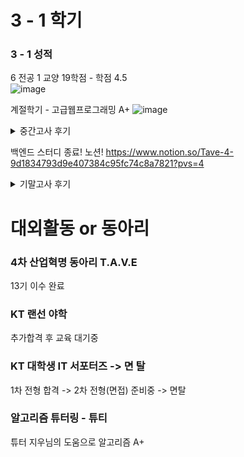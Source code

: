 # 3 - 1 학기
### 3 - 1 성적

6 전공 1 교양 19학점 - 학점 4.5   
![image](https://github.com/koreaioi/3-1-class/assets/147616203/01418894-cb45-40e6-a179-5e5f7f4e45e8)

계절학기 - 고급웹프로그래밍 A+
![image](https://github.com/user-attachments/assets/6de15fce-edd0-4d47-aa56-035e07e541f4)

<details>
   <summary>중간고사 후기</summary>

## 중간고사 후기
내가 생각한 난이도 정반대로 나와서 공부 배분에 실패...
내가 생각한 난이도   
영상처리 > 빅데분 > 모프 > 인공지능개론 > 소웨공 > 알고리즘    
실제 체감 난이도   
인공지능개론 = 알고리즘 > 빅데분 > 영상처리 > 모프 = 소웨공

### 1. 알고리즘
작년처럼 나오지 않음 -> 시간복잡도 증명문제 없었음
시간복잡도 증명에 슈도코드 다 외워서 쉬울거라 생각했다.
하지만 알고리즘 자체를 이해하고 응용하는 문제가 다수 출제.
ex stupid sort, BST 과정, T(i,j,k) = T(i-1,j,k) + T(i,j-1,k) + T(i,j,k-1)....

기말고사는 그리디, 백트래킹, 브랜치바운드 등등 내가 잘 모르는 범위라서 예습을 잘해야함.


### 2. 빅데이터분석개론
시간이 너무 부족했다.   
연습문제 다 외웠는데 1문제 나오고, 나머지 1문제는 책에서 나옴   
기말고사는 분석 레포트 제출 같은데 나도코딩 끝까지 실습 해보는게 좋을거같다.

### 3. 소프트웨어공학
시험 일주일 전에 시험 문제를 다 알려줬는데 허... 괜히 미리 다외웠나...   
그래도 미리 외우는게 시험 기간에 널널하고 좋다.   
기말 때 동아리 프로젝트도 껴있으니까 매주마다 시간 날 때, 외우는게 좋을거 같다.   

### 4. 인공지능개론
알고리즘과 같이 만만하게 봤다가 큰 코 다침
코드를 쓰는 이유 뿐만 아니라 코드가 사용되었을 때 그 흐름도 이해하고 있어야한다.

### 5. 영상처리
생각보다 너무 쉽게나왔다. -> 근데 파이썬 문법을 잘 몰라서 흠...
히스토그램 부분에서 두문제 나왔는데 시험 직전에 외운거 말고 다른 한문제는 못품

막상 연습문제는 태극기 하나...
나머지는 예제에 있던 부분
기말고사는 어떻게 공부해야할런지...   
쉽게 나왔는데 사람들 잘 못풀어서 기말도 쉽게 나올거같다. 개념만 이해해보자

### 6. 모바일프로그래밍
개발 관련이라서 빡세게 준비했는데 손코딩 하나도 없고 거의 객관식 + 주관식
28문제중 7문제는 너무 지엽적이라 실망했다.   
기말고사도 지엽적으로 문법적인 요소를 잘 알아야한다. 
</details>

백엔드 스터디 종료! 노션!
https://www.notion.so/Tave-4-9d1834793d9e407384c95fc74c8a7821?pvs=4

<details>
   <summary>기말고사 후기</summary>

## 기말고사 후기
후반기 프로젝트 ERD 설계, API 명세서 등등 생각할 게 많아서 기말 공부를 많이 못함

그래도 평소에 예습 복습 잘 해둬서, 할만했다.



### 1. 알고리즘
일요일 저녁에 알고리즘 개념은 확실히 잡고 갔음.
개념은 어렵지 않아서 이해하기 쉬웠고 튜터링때 지우님이 시험 포인트 잘 알려줘서 1개 틀렸다.

중간고사 24, 기말고사 28.5 인가해서 총점 92.5점 맞음 무난히 A+ 나올듯

### 2. 빅데이터분석개론
빅데이터분석개론은 프로젝트 대체였다.

은행 서류 합격 스펙 분석프로젝트로 냈고, 진짜 보고서 가독성 좋게하려고 노력했다.
검정이나 분석보다는 데이터 전처리에 비중을 많이 둠 -> 실무에서는 데이터 전처리가 훨 중요하다고 하니까.

결과는 아직 나오지 않음

### 3. 소프트웨어공학
중간고사때는 시험 문제 다 집어줘서 미리 외워놓은게 말짱 도루묵
기말고사때는 시험 안집어줘서 미리 안외워놓은걸 후회함.

과제 위주 + 한두개만 추가로 외워놨는데 추가로 외운거에서 다 나왔다.
운이 좋았다.
쓰긴 다 썼는데 점수는 잘 모르겠다.


### 4. 인공지능개론
6문제? 중에서 약 2문제는 제대로 못적었다.
트랜스포머 구조도 그림 그리는건 진짜 모르겠더라
근데 중간고사 60명 중에서 8등이니까 그래도 평균 이상만 나오면 A는 무난 A+도 가능할 듯!


### 5. 영상처리
연습문제 모든 챕터 다 외웠는데 이론은 제대로 이해하지 못했다.
중간고사가 평균이 낮아서 인지 개념 위주가 많이 나왔다.
알고리즘이랑 시험이 겹쳐서 많이 비중을 두지 못한게 아쉽다...
진짜 너무 아쉽다...

성적 A0여서 혹시 몰라 성적 정정 메일 보냈다.. 알고보니 기말고사 0점으로 잘못 표기되어서 A0였던것!   
다시 점수 산출해서 A+로 반영됐다.


### 6. 모바일프로그래밍
6/19일 기준 아직 공부중이고 내일 시험
중간고사 때 지엽적으로 나왔어서 코드 보다는 PDF 다독을 하고있음.
추가로 교재 연습문제랑 요약본, 교수님이 직접 적어주신건 외움

시험 보고 온 후기
객관식 너무 헷갈림 -> ppt 말고도 지엽적인 부분이 나와서 빡침
ex) ~를 하지 않아도 어플리케이션에 문제가없다.

</details>

# 대외활동 or 동아리

### 4차 산업혁명 동아리 T.A.V.E
13기 이수 완료

### KT 랜선 야학
추가합격 후 교육 대기중

### KT 대학생 IT 서포터즈 -> 면 탈
1차 전형 합격 -> 2차 전형(면접) 준비중 -> 면탈

### 알고리즘 튜터링 - 튜티
튜터 지우님의 도움으로 알고리즘 A+
